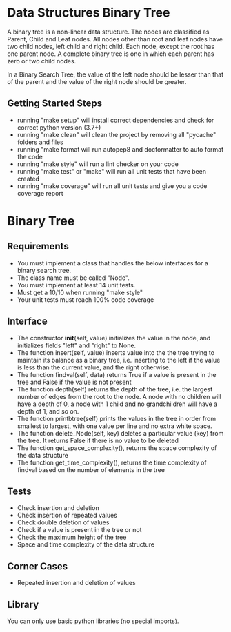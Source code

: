 # Data Structures Binary Tree

A binary tree is a non-linear data structure. The nodes are classified as Parent, Child and Leaf nodes. All nodes other than root and leaf nodes have two child nodes, left child and right child. Each node, except the root has one parent node. A complete binary tree is one in which each parent has zero or two child nodes. 

In a Binary Search Tree, the value of the left node should be lesser than that of the parent and the value of the right node should be greater.

## Getting Started Steps

- running "make setup" will install correct dependencies and check for correct python version (3.7+)
- running "make clean" will clean the project by removing all "pycache" folders and files
- running "make format will run autopep8 and docformatter to auto format the code
- running "make style" will run a lint checker on your code
- running "make test" or "make" will run all unit tests that have been created
- running "make coverage" will run all unit tests and give you a code coverage report

# Binary Tree

## Requirements

- You must implement a class that handles the below interfaces for a binary search tree.
- The class name must be called "Node".
- You must implement at least 14 unit tests.
- Must get a 10/10 when running "make style"
- Your unit tests must reach 100% code coverage

## Interface

- The constructor __init__(self, value) initializes the value in the node, and initializes fields "left" and "right" to None.
- The function insert(self, value) inserts value into the the tree trying to maintain its balance as a binary tree, i.e. inserting to the left if the value is less than the current value, and the right otherwise.
- The function findval(self, data) returns True if a value is present in the tree and False if the value is not present
- The function depth(self) returns the depth of the tree, i.e. the largest number of edges from the root to the node. A node with no children will have a depth of 0, a node with 1 child and no grandchildren will have a depth of 1, and so on.
- The function printbtree(self) prints the values in the tree in order from smallest to largest, with one value per line and no extra white space.
- The function delete_Node(self, key) deletes a particular value (key) from the tree. It returns False if there is no value to be deleted
- The function get_space_complexity(), returns the space complexity of the data structure
- The function get_time_complexity(), returns the time complexity of findval based on the number of elements in the tree

## Tests

- Check insertion and deletion
- Check insertion of repeated values
- Check double deletion of values
- Check if a value is present in the tree or not
- Check the maximum height of the tree
- Space and time complexity of the data structure

## Corner Cases

- Repeated insertion and deletion of values 

## Library

You can only use basic python libraries (no special imports).

